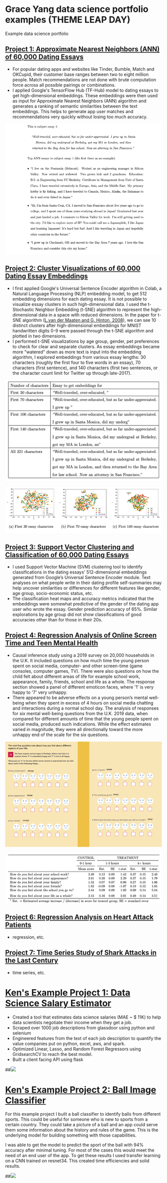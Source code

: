 # Grace Yang data science portfolio examples (THEME LEAP DAY)
Example data science portfolio


## [Project 1: Approximate Nearest Neighbors (ANN) of 60,000 Dating Essays](https://github.com/gracehikes/proj_ANN_essay_pairings)
* For popular dating apps and websites like Tinder, Bumble, Match and OKCupid, their customer base ranges between two to eight million people. Match recommendations are not done with brute computation force across all possible pairings or combinations.
* I applied Google's TensorFlow Hub (TF-Hub) model to dating essays to get high-dimensional embeddings. These embeddings were then used as input for Approximate Nearest Neighbors (ANN) algorithm and generates a ranking of semantic similarities between the text embeddings. This helps to generate app user matches and recommendations very quickly without losing too much accuracy.

![](/images/sample%20essay%20and%20top%203%20ANN%20matches.png)


## [Project 2: Cluster Visualizations of 60,000 Dating Essay Embeddings](https://github.com/gracehikes/proj_dating_essays_tSNE_clusters)
* I first applied Google's Universal Sentence Encoder algorithm in Colab, a Natural Language Processing (NLP) embedding model, to get 512 embedding dimensions for each dating essay. It is not possible to visualize essay clusters in such high-dimensional data. I used the t-Stochastic Neighbor Embedding (t-SNE) algorithm to represent the high-dimensional data in a space with reduced dimensions. In the paper for t-SNE algorithm  ([L.van der Maaten and G. Hinton, 2008](https://www.jmlr.org/papers/volume9/vandermaaten08a/vandermaaten08a.pdf?fbclid=IwA)), we can see 10 distinct clusters after high-dimensional embeddings for MNIST handwritten digits 0-9 were passed through the t-SNE algorithm and plotted in two dimensions.
* I performed t-SNE visualizations by age group, gender, pet preferences to check for clear and separate clusters. As essay embeddings became more "watered" down as more text is input into the embedding algorithm, I explored embeddings from various essay lengths: 30 characters (roughly the first four to five words in an essay), 70 characters (first sentence), and 140 characters (first two sentences, or the character count limit for Twitter up through late-2017).

![](/images/essay%20lengths%2030%2070%20140%20example.png)

![](/images/tSNE%20visual%20cluster%20by%20age.png)


## [Project 3: Support Vector Clustering and Classification of 60,000 Dating Essays](https://github.com/PlayingNumbers/ds_salary_proj)
* I used Support Vector Machine (SVM) clustering tool to identify classifications in the dating essays' 512-dimensional embeddings generated from Google’s Universal Sentence Encoder module. Text analyses on what people write in their dating profile self-summaries may help uncover similarities or differences for different features like gender, age group, socio-economic status, etc.
* The classification heat maps and accuracy metrics indicated that the embeddings were somewhat predictive of the gender of the dating app user who wrote the essay. Gender prediction accuracy of 65%. Similar explorations by age group did not show classifications of good accuracies other than for those in their 20s.


## [Project 4: Regression Analysis of Online Screen Time and Teen Mental Health](https://github.com/gracehikes/proj_social_media_teen_mental_health)
* Causal inference study using a 2019 survey on 20,000 households in the U.K. It included questions on how much time the young person spent on social media, computer- and other screen-time (game consoles, computer games, TV). There were also questions on how the child felt about different areas of life for example school work, appearance, family, friends, school and life as a whole. The response section showed a panel of different emoticon faces, where '1' is very happy to '7' very unhappy.
* There appeared to be adverse effects on a young person’s mental well-being when they spent in excess of 4 hours on social media chatting and interactions during a normal school day. The analysis of responses for six mental well-being questions from the U.K. 2019 data, when compared for different amounts of time that the young people spent on social media, produced such indications. While the effect estimates varied in magnitude, they were all directionally toward the more unhappy end of the scale for the six questions.

![](/images/project%20report%207%20emoticons.png)

![](/images/project%20report%20effect%20results%20table.png)


## [Project 6: Regression Analysis on Heart Attack Patients](https://github.com/PlayingNumbers/ds_salary_proj)
* regression, etc.


## [Project 7: Time Series Study of Shark Attacks in the Last Century](https://github.com/PlayingNumbers/ds_salary_proj)
* time series, etc.




# [Ken's Example Project 1: Data Science Salary Estimator](https://github.com/PlayingNumbers/ds_salary_proj) 
* Created a tool that estimates data science salaries (MAE ~ $ 11K) to help data scientists negotiate their income when they get a job.
* Scraped over 1000 job descriptions from glassdoor using python and selenium
* Engineered features from the text of each job description to quantify the value companies put on python, excel, aws, and spark. 
* Optimized Linear, Lasso, and Random Forest Regressors using GridsearchCV to reach the best model. 
* Built a client facing API using flask 

##![](/images/positions_by_state.png)


# [Ken's Example Project 2: Ball Image Classifier](https://github.com/PlayingNumbers/ball_image_classifier) 
For this example project I built a ball classifier to identify balls from different sports. This could be useful for someone who is new to sports from a certain country. They could take a picture of a ball and an app could serve them some information about the history and rules of the game. This is the underlying model for building something with those capabilities. 

I was able to get the model to predict the sport of the ball with 94% accuracy after minimal tuning. For most of the cases this would meet the need of an end user of the app. To get these results I used transfer learning on a CNN trained on resnet34. This created time efficiencies and solid results. 

##![](/images/matrix_results.png)
